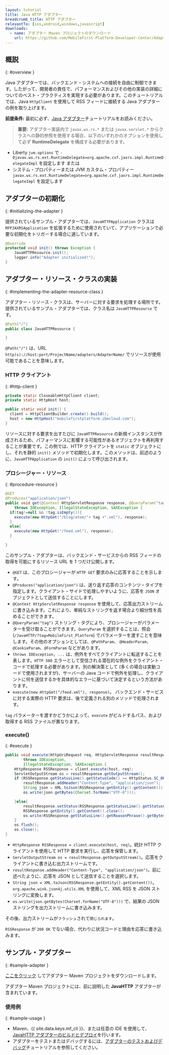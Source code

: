 ```yaml
---
layout: tutorial
title: Java HTTP アダプター
breadcrumb_title: HTTP アダプター
relevantTo: [ios,android,windows,javascript]
downloads:
  - name: アダプター Maven プロジェクトのダウンロード
    url: https://github.com/MobileFirst-Platform-Developer-Center/Adapters/tree/release80
---
```

<!-- NLS_CHARSET=UTF-8 -->
## 概説
{: #overview }

Java アダプターでは、バックエンド・システムへの接続を自由に制御できます。したがって、開発者の責任で、パフォーマンスおよびその他の実装の詳細についてのベスト・プラクティスを実現する必要があります。このチュートリアルでは、Java `HttpClient` を使用して RSS フィードに接続する Java アダプターの例を取り上げます。

**前提条件:** 最初に必ず、[Java アダプター](../)チュートリアルをお読みください。

>**重要:** アダプター実装内で `javax.ws.rs.*` または `javax.servlet.*` からクラスへの静的参照を使用する場合、以下のいずれかのオプションを使用して必ず **RuntimeDelegate** を構成する必要があります。
*	Liberty `jvm.options` で `-Djavax.ws.rs.ext.RuntimeDelegate=org.apache.cxf.jaxrs.impl.RuntimeDelegateImpl` を設定します
または
*	システム・プロパティーまたは JVM カスタム・プロパティー `javax.ws.rs.ext.RuntimeDelegate=org.apache.cxf.jaxrs.impl.RuntimeDelegateImpl` を設定します

## アダプターの初期化
{: #initializing-the-adapter }

提供されているサンプル・アダプターでは、`JavaHTTPApplication` クラスは `MFPJAXRSApplication` を拡張するために使用されていて、アプリケーションで必要な初期化をトリガーする場合に適しています。

```java
@Override
protected void init() throws Exception {
    JavaHTTPResource.init();
    logger.info("Adapter initialized!");
}
```

## アダプター・リソース・クラスの実装
{: #implementing-the-adapter-resource-class }

アダプター・リソース・クラスは、サーバーに対する要求を処理する場所です。  
提供されているサンプル・アダプターでは、クラス名は `JavaHTTPResource` です。

```java
@Path("/")
public class JavaHTTPResource {

}
```

`@Path("/")` は、URL `http(s)://host:port/ProjectName/adapters/AdapterName/` でリソースが使用可能であることを意味します。

### HTTP クライアント
{: #http-client }

```java
private static CloseableHttpClient client;
private static HttpHost host;

public static void init() {
  client = HttpClientBuilder.create().build();
  host = new HttpHost("mobilefirstplatform.ibmcloud.com");
}
```

リソースに対する要求を出すたびに `JavaHTTPResource` の新規インスタンスが作成されるため、パフォーマンスに影響する可能性があるオブジェクトを再利用することが重要です。この例では、HTTP クライアントを `static` オブジェクトにし、それを静的 `init()` メソッドで初期化します。このメソッドは、前述のように、`JavaHTTPApplication` の `init()` によって呼び出されます。

### プロシージャー・リソース
{: #procedure-resource }

```java
@GET
@Produces("application/json")
public void get(@Context HttpServletResponse response, @QueryParam("tag") String tag)
    throws IOException, IllegalStateException, SAXException {
  if(tag!=null && !tag.isEmpty()){
    execute(new HttpGet("/blog/atom/"+ tag +".xml"), response);
  }
  else{
    execute(new HttpGet("/feed.xml"), response);
  }

}
```

このサンプル・アダプターは、バックエンド・サービスからの RSS フィードの取得を可能にするリソース URL を 1 つだけ公開します。

* `@GET` は、このプロシージャーが `HTTP GET` 要求のみに応答することを示します。
* `@Produces("application/json")` は、送り返す応答のコンテンツ・タイプを指定します。クライアント・サイドで処理しやすいように、応答を `JSON` オブジェクトとして送信することにします。
* `@Context HttpServletResponse response` を使用して、応答出力ストリームに書き込みます。これにより、単純なストリングを返す場合より細分性を高めることができます。
* `@QueryParam("tag")` ストリング・タグにより、プロシージャーがパラメーターを受け取ることができます。`QueryParam` を選択することは、照会 (`/JavaHTTP/?tag=MobileFirst_Platform`) でパラメーターを渡すことを意味します。その他のオプションとしては、`@PathParam`、 `@HeaderParam`、`@CookieParam`、`@FormParam` などがあります。
* `throws IOException, ...` は、例外をすべてクライアントに転送することを表します。`HTTP 500` エラーとして受信される潜在的な例外をクライアント・コードで処理する必要があります。別の解決策として (多くの場合は実動コードで使用されますが)、サーバーの Java コードで例外を処理し、クライアントに何を送信するかを具体的なエラーに基づいて決定するという方法があります。
* `execute(new HttpGet("/feed.xml"), response)`。 バックエンド・サービスに対する実際の HTTP 要求は、後で定義される別のメソッドで処理されます。

`tag` パラメーターを渡すかどうかによって、`execute` がビルドするパス、および取得する RSS ファイルが異なります。

### execute()
{: #execute }

```java
public void execute(HttpUriRequest req, HttpServletResponse resultResponse)
        throws IOException,
        IllegalStateException, SAXException {
    HttpResponse RSSResponse = client.execute(host, req);
    ServletOutputStream os = resultResponse.getOutputStream();
    if (RSSResponse.getStatusLine().getStatusCode() == HttpStatus.SC_OK){  
        resultResponse.addHeader("Content-Type", "application/json");
        String json = XML.toJson(RSSResponse.getEntity().getContent());
        os.write(json.getBytes(Charset.forName("UTF-8")));

    }else{
        resultResponse.setStatus(RSSResponse.getStatusLine().getStatusCode());
        RSSResponse.getEntity().getContent().close();
        os.write(RSSResponse.getStatusLine().getReasonPhrase().getBytes());
    }
    os.flush();
    os.close();
}
```

* `HttpResponse RSSResponse = client.execute(host, req)`。統計 HTTP クライアントを使用して HTTP 要求を実行し、応答を保管します。
* `ServletOutputStream os = resultResponse.getOutputStream()`。応答をクライアントに書き込む出力ストリームです。
* `resultResponse.addHeader("Content-Type", "application/json")`。前に述べたように、応答を JSON として送信することを選択します。
* `String json = XML.toJson(RSSResponse.getEntity().getContent())`。`org.apache.wink.json4j.utils.XML` を使用して、XML RSS を JSON ストリングに変換します。
* `os.write(json.getBytes(Charset.forName("UTF-8")))` で、結果の JSON ストリングを出力ストリームに書き込みます。

その後、出力ストリームが`フラッシュ`されて`閉じられます`。

`RSSResponse` が `200 OK` でない場合、代わりに状況コードと理由を応答に書き込みます。

## サンプル・アダプター
{: #sample-adapter }

[ここをクリック](https://github.com/MobileFirst-Platform-Developer-Center/Adapters/tree/release80) してアダプター Maven プロジェクトをダウンロードします。

アダプター Maven プロジェクトには、前に説明した **JavaHTTP** アダプターが含まれています。

### 使用例
{: #sample-usage }

* Maven、{{ site.data.keys.mf_cli }}、または任意の IDE を使用して、[JavaHTTP アダプターのビルドとデプロイ](../../creating-adapters/)を行います。
* アダプターをテストまたはデバッグするには、[アダプターのテストおよびデバッグ](../../testing-and-debugging-adapters)チュートリアルを参照してください。
